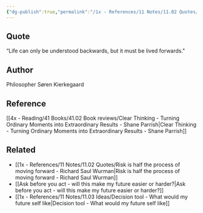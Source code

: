 ```yaml
---
{"dg-publish":true,"permalink":"/1x - References/11 Notes/11.02 Quotes/Life can only be understood backwards, but it must be lived forwards - Søren Kierkegaard/","title":"Life can only be understood backwards, but it must be lived forwards - Søren Kierkegaard","noteIcon":"","created":"2023-12-25T17:35:31.595+03:00","updated":"2024-02-14T20:18:40.919+03:00"}
---
```



## Quote
“Life can only be understood backwards, but it must be lived forwards."

## Author
Philosopher Søren Kierkegaard

## Reference
[[4x - Reading/41 Books/41.02 Book reviews/Clear Thinking - Turning Ordinary Moments into Extraordinary Results - Shane  Parrish\|Clear Thinking - Turning Ordinary Moments into Extraordinary Results - Shane  Parrish]]

## Related
- [[1x - References/11 Notes/11.02 Quotes/Risk is half the process of moving forward - Richard Saul Wurman\|Risk is half the process of moving forward - Richard Saul Wurman]]
- [[Ask before you act - will this make my future easier or harder?\|Ask before you act - will this make my future easier or harder?]]
- [[1x - References/11 Notes/11.03 Ideas/Decision tool - What would my future self like\|Decision tool - What would my future self like]]